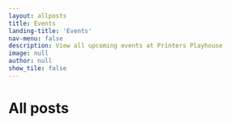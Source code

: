 ```yaml
---
layout: allposts
title: Events
landing-title: 'Events'
nav-menu: false
description: View all upcoming events at Printers Playhouse
image: null
author: null
show_tile: false
---
```


<h1>All posts</h1>

